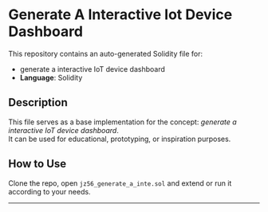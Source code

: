 # Generate A Interactive Iot Device Dashboard

This repository contains an auto-generated Solidity file for:

- generate a interactive IoT device dashboard
- **Language**: Solidity

## Description

This file serves as a base implementation for the concept: *generate a interactive IoT device dashboard*.  
It can be used for educational, prototyping, or inspiration purposes.

## How to Use

Clone the repo, open `jz56_generate_a_inte.sol` and extend or run it according to your needs.

---


